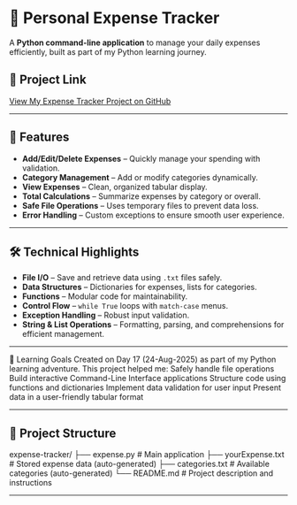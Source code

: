 # 💸 Personal Expense Tracker

A **Python command-line application** to manage your daily expenses efficiently, built as part of my Python learning journey.
## 📌 Project Link

[View My Expense Tracker Project on GitHub]([https://github.com/your-username/expense-tracker](https://github.com/er-dharmil-panchal/Python_learning/tree/main/Projects/Expense_Tracker))

---

## 🌟 Features

- **Add/Edit/Delete Expenses** – Quickly manage your spending with validation.  
- **Category Management** – Add or modify categories dynamically.  
- **View Expenses** – Clean, organized tabular display.  
- **Total Calculations** – Summarize expenses by category or overall.  
- **Safe File Operations** – Uses temporary files to prevent data loss.  
- **Error Handling** – Custom exceptions to ensure smooth user experience.  

---

## 🛠 Technical Highlights

- **File I/O** – Save and retrieve data using `.txt` files safely.  
- **Data Structures** – Dictionaries for expenses, lists for categories.  
- **Functions** – Modular code for maintainability.  
- **Control Flow** – `while True` loops with `match-case` menus.  
- **Exception Handling** – Robust input validation.  
- **String & List Operations** – Formatting, parsing, and comprehensions for efficient management.  

---

🎯 Learning Goals
Created on Day 17 (24-Aug-2025) as part of my Python learning adventure. This project helped me:
Safely handle file operations
Build interactive Command-Line Interface applications
Structure code using functions and dictionaries
Implement data validation for user input
Present data in a user-friendly tabular format

---

## 📁 Project Structure

expense-tracker/
├── expense.py        # Main application
├── yourExpense.txt   # Stored expense data (auto-generated)
├── categories.txt    # Available categories (auto-generated)
└── README.md         # Project description and instructions

---
